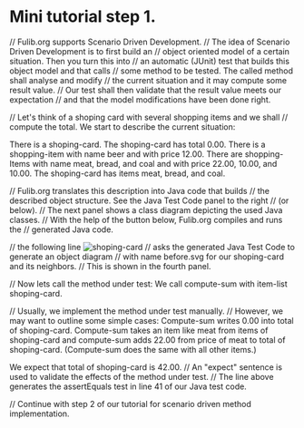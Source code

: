 # Mini tutorial step 1.

// Fulib.org supports Scenario Driven Development. 
// The idea of Scenario Driven Development is to first build an 
// object oriented model of a certain situation. Then you turn this into 
// an automatic (JUnit) test that builds this object model and that calls 
// some method to be tested. The called method shall analyse and modify 
// the current situation and it may compute some result value.
// Our test shall then validate that the result value meets our expectation 
// and that the model modifications have been done right. 

// Let's think of a shoping card with several shopping items and we shall 
// compute the total. We start to describe the current situation: 

There is a shoping-card. 
The shoping-card has total 0.00.
There is a shopping-item with name beer and with price 12.00.
There are shopping-Items with name meat, bread, and coal
and with price 22.00, 10.00, and 10.00. 
The shoping-card has items meat, bread, and coal.

// Fulib.org translates this description into Java code that builds
// the described object structure. See the Java Test Code panel to the right 
// (or below).
// The next panel shows a class diagram depicting the used Java classes. 
// With the help of the button below, Fulib.org compiles and runs the 
// generated Java code. 

// the following line
![shoping-card](before.svg)
// asks the generated Java Test Code to generate an object diagram 
// with name before.svg for our shoping-card and its neighbors.
// This is shown in the fourth panel. 

// Now lets call the method under test: 
We call compute-sum with item-list shoping-card.

// Usually, we implement the method under test manually. 
// However, we may want to outline some simple cases:
Compute-sum writes 0.00 into total of shoping-card. 
Compute-sum takes an item like meat from items of shoping-card
and compute-sum adds 22.00 from price of meat to total of shoping-card. 
(Compute-sum does the same with all other items.)

We expect that total of shoping-card is 42.00.
// An "expect" sentence is used to validate the effects of the method under test. 
// The line above generates the assertEquals test in line 41 of our Java test code. 

// Continue with step 2 of our tutorial for scenario driven method implementation.

